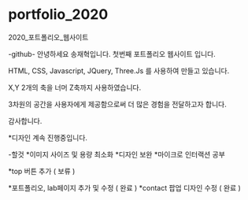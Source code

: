 # portfolio_2020
2020_포트폴리오_웹사이트

-github-
안녕하세요 송재혁입니다.
첫번째 포트폴리오 웹사이트 입니다.

HTML, CSS, Javascript, JQuery, Three.Js 를 사용하여 만들고 있습니다.

X,Y 2개의 축을 너머 Z축까지 사용하였습니다.

3차원의 공간을 사용자에게 제공함으로써 더 많은 경험을 전달하고자 합니다.

감사합니다.


*디자인 계속 진행중입니다.

-할것
*이미지 사이즈 및 용량 최소화
*디자인 보완
*마이크로 인터랙션 공부

*top 버튼 추가 ( 보류 )

*포트폴리오, lab페이지 추가 및 수정 ( 완료 )
*contact 팝업 디자인 수정 ( 완료 )
